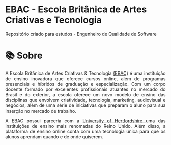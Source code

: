 # EBAC - Escola Britânica de Artes Criativas e Tecnologia
Repositório criado para estudos - Engenheiro de Qualidade de Software

# 📚 Sobre

<p align="justify"> A Escola Britânica de Artes Criativas & Tecnologia <a href="https://ebaconline.com.br/about-us" target="_blank" > (EBAC)</a>  é uma instituição de ensino inovadora que oferece cursos online, além de programas presenciais e híbridos de graduação e especialização. Com um corpo docente formado por excelentes profissionais atuantes no mercado do Brasil e do exterior, a escola oferece um novo modelo de ensino das disciplinas que envolvem criatividade, tecnologia, marketing, audiovisual e negócios, além de uma série de iniciativas que preparam o aluno para sua inserção no mercado de trabalho.</p>

<p align="justify"> A EBAC possui parceria com a <a href="https://www.herts.ac.uk/" target="_blank" > University of Hertfordshire </a> uma das instituições de ensino mais renomadas do Reino Unido. Além disso, a plataforma de ensino online conta com uma tecnologia única para que os alunos aprendam quando e de onde quiserem.</p>

